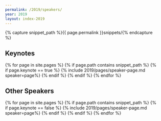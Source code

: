 ```yaml
---
permalink: /2019/speakers/
year: 2019
layout: index-2019
---
```



{% capture snippet_path %}{{ page.permalink }}snippets/{% endcapture %}

<div class="container speakers main-content" id="keynote-speakers">

<!-- <h2 class="b-page-title">Additional speakers to be announced</h2> -->
<h2>Keynotes</h2>
{% for page in site.pages %}
{% if page.path contains snippet_path %}
{% if page.keynote == true %}
 {% include 2019/pages/speaker-page.md  speaker=page%}
{% endif %}
{% endif %}
{% endfor %}

</div>
<div class="container speakers"  id="speakers">
<h2>Other Speakers</h2>
{% for page in site.pages %}
{% if page.path contains snippet_path %}
{% if page.keynote == false %}
  {% include 2019/pages/speaker-page.md  speaker=page%}
{% endif %}
{% endif %}
{% endfor %}
</div>
